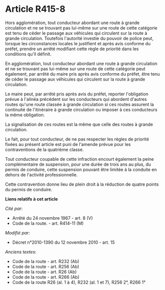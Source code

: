 # Article R415-8

Hors agglomération, tout conducteur abordant une route à grande circulation et ne se trouvant pas lui-même sur une route de
cette catégorie est tenu de céder le passage aux véhicules qui circulent sur la route à grande circulation. Toutefois
l'autorité investie du pouvoir de police peut, lorsque les circonstances locales le justifient et après avis conforme du
préfet, prendre un arrêté modifiant cette règle de priorité dans les conditions qu'il définit. 

En agglomération, tout conducteur abordant une route à grande circulation et ne se trouvant pas lui-même sur une route de
cette catégorie peut également, par arrêté du maire pris après avis conforme du préfet, être tenu de céder le passage aux
véhicules qui circulent sur la route à grande circulation. 

Le maire peut, par arrêté pris après avis du préfet, reporter l'obligation prévue à l'alinéa précédent sur les conducteurs
qui abordent d'autres routes qu'une route classée à grande circulation si ces routes assurent la continuité de l'itinéraire à
grande circulation ou imposer à ces conducteurs la même obligation. 

La signalisation de ces routes est la même que celle des routes à grande circulation. 

Le fait, pour tout conducteur, de ne pas respecter les règles de priorité fixées au présent article est puni de l'amende
prévue pour les contraventions de la quatrième classe. 

Tout conducteur coupable de cette infraction encourt également la peine complémentaire de suspension, pour une durée de trois
ans au plus, du permis de conduire, cette suspension pouvant être limitée à la conduite en dehors de l'activité
professionnelle. 

Cette contravention donne lieu de plein droit à la réduction de quatre points du permis de conduire.

**Liens relatifs à cet article**

_Cité par_:

  - Arrêté du 24 novembre 1967 - art. 8 (V)
  - Code de la route. - art. R414-11 (M)

_Modifié par_:

  - Décret n°2010-1390 du 12 novembre 2010 - art. 15

_Anciens textes_:

  - Code de la route - art. R232 (Ab)
  - Code de la route - art. R256 (Ab)
  - Code de la route - art. R26 (Ab)
  - Code de la route - art. R266 (Ab)
  - Code de la route R26 (al. 1 à 4), R232 (al. 1 et 7), R256 2°, R266 1°

